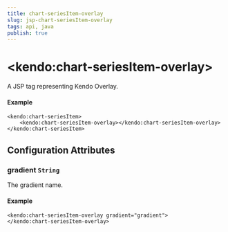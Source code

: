```yaml
---
title: chart-seriesItem-overlay
slug: jsp-chart-seriesItem-overlay
tags: api, java
publish: true
---
```


# \<kendo:chart-seriesItem-overlay\>
A JSP tag representing Kendo Overlay.

#### Example
    <kendo:chart-seriesItem>
        <kendo:chart-seriesItem-overlay></kendo:chart-seriesItem-overlay>
    </kendo:chart-seriesItem>


## Configuration Attributes


### gradient `String`

The gradient name.

#### Example
    <kendo:chart-seriesItem-overlay gradient="gradient">
    </kendo:chart-seriesItem-overlay>


